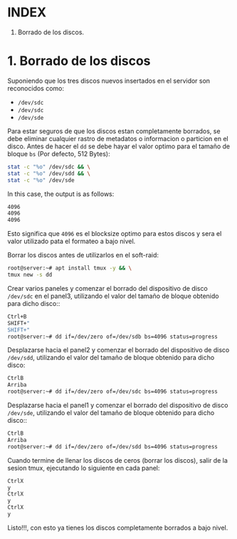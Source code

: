 # INDEX

1. Borrado de los discos.

# 1. Borrado de los discos

Suponiendo que los tres discos nuevos insertados en el servidor son reconocidos como:
- `/dev/sdc`
- `/dev/sdc`
- `/dev/sde`

Para estar seguros de que los discos estan completamente borrados, se debe eliminar cualquier rastro de metadatos o informacion o particion en el disco. Antes de hacer el `dd` se debe hayar el valor optimo para el tamaño de bloque `bs` (Por defecto, 512 Bytes):
```bash
stat -c "%o" /dev/sdc && \
stat -c "%o" /dev/sdd && \
stat -c "%o" /dev/sde
```

In this case, the output is as follows:
```bash
4096
4096
4096
```

Esto significa que `4096` es el blocksize optimo para estos discos y sera el valor utilizado pata el formateo a bajo nivel.

Borrar los discos antes de utilizarlos en el soft-raid:
```bash
root@server:~# apt install tmux -y && \
tmux new -s dd
```

Crear varios paneles y comenzar el borrado del dispositivo de disco `/dev/sdc` en el panel3, utilizando el valor del tamaño de bloque obtenido para dicho disco::
```bash
Ctrl+B
SHIFT+"
SHIFT+"
root@server:~# dd if=/dev/zero of=/dev/sdb bs=4096 status=progress
```

Desplazarse hacia el panel2 y comenzar el borrado del dispositivo de disco `/dev/sdd`, utilizando el valor del tamaño de bloque obtenido para dicho disco:
```bash
CtrlB
Arriba
root@server:~# dd if=/dev/zero of=/dev/sdc bs=4096 status=progress
```

Desplazarse hacia el panel1 y comenzar el borrado del dispositivo de disco `/dev/sde`, utilizando el valor del tamaño de bloque obtenido para dicho disco::
```bash
CtrlB
Arriba
root@server:~# dd if=/dev/zero of=/dev/sdd bs=4096 status=progress
```

Cuando termine de llenar los discos de ceros (borrar los discos), salir de la sesion tmux, ejecutando lo siguiente en cada panel:
```bash
CtrlX
y
CtrlX
y
CtrlX
y
```

Listo!!!, con esto ya tienes los discos completamente borrados a bajo nivel.